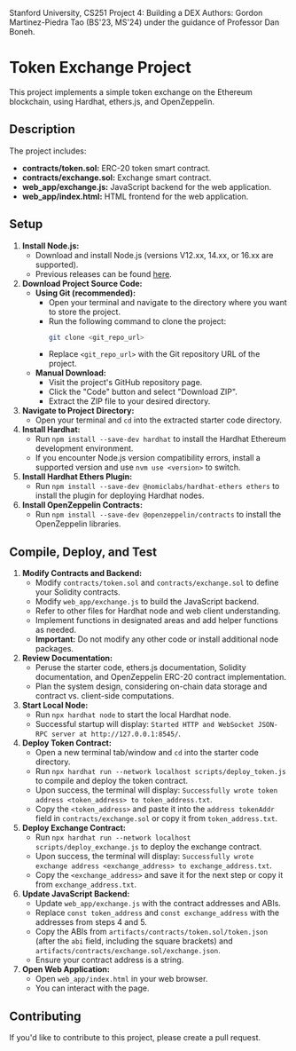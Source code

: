 Stanford University, CS251 Project 4: Building a DEX
Authors: Gordon Martinez-Piedra Tao (BS'23, MS'24) under the guidance of Professor Dan Boneh.
# Token Exchange Project

This project implements a simple token exchange on the Ethereum blockchain, using Hardhat, ethers.js, and OpenZeppelin.

## Description

The project includes:

* **contracts/token.sol:** ERC-20 token smart contract.
* **contracts/exchange.sol:** Exchange smart contract.
* **web_app/exchange.js:** JavaScript backend for the web application.
* **web_app/index.html:** HTML frontend for the web application.

## Setup

1.  **Install Node.js:**
    * Download and install Node.js (versions V12.xx, 14.xx, or 16.xx are supported).
    * Previous releases can be found [here](<https://nodejs.org/en>).
2.  **Download Project Source Code:**
    * **Using Git (recommended):**
        * Open your terminal and navigate to the directory where you want to store the project.
        * Run the following command to clone the project:
            ```bash
            git clone <git_repo_url>
            ```
        * Replace `<git_repo_url>` with the Git repository URL of the project.
    * **Manual Download:**
        * Visit the project's GitHub repository page.
        * Click the "Code" button and select "Download ZIP".
        * Extract the ZIP file to your desired directory.
3.  **Navigate to Project Directory:**
    * Open your terminal and `cd` into the extracted starter code directory.
4.  **Install Hardhat:**
    * Run `npm install --save-dev hardhat` to install the Hardhat Ethereum development environment.
    * If you encounter Node.js version compatibility errors, install a supported version and use `nvm use <version>` to switch.
5.  **Install Hardhat Ethers Plugin:**
    * Run `npm install --save-dev @nomiclabs/hardhat-ethers ethers` to install the plugin for deploying Hardhat nodes.
6.  **Install OpenZeppelin Contracts:**
    * Run `npm install --save-dev @openzeppelin/contracts` to install the OpenZeppelin libraries.

## Compile, Deploy, and Test

1.  **Modify Contracts and Backend:**
    * Modify `contracts/token.sol` and `contracts/exchange.sol` to define your Solidity contracts.
    * Modify `web_app/exchange.js` to build the JavaScript backend.
    * Refer to other files for Hardhat node and web client understanding.
    * Implement functions in designated areas and add helper functions as needed.
    * **Important:** Do not modify any other code or install additional node packages.
2.  **Review Documentation:**
    * Peruse the starter code, ethers.js documentation, Solidity documentation, and OpenZeppelin ERC-20 contract implementation.
    * Plan the system design, considering on-chain data storage and contract vs. client-side computations.
3.  **Start Local Node:**
    * Run `npx hardhat node` to start the local Hardhat node.
    * Successful startup will display: `Started HTTP and WebSocket JSON-RPC server at http://127.0.0.1:8545/`.
4.  **Deploy Token Contract:**
    * Open a new terminal tab/window and `cd` into the starter code directory.
    * Run `npx hardhat run --network localhost scripts/deploy_token.js` to compile and deploy the token contract.
    * Upon success, the terminal will display: `Successfully wrote token address <token_address> to token_address.txt`.
    * Copy the `<token_address>` and paste it into the `address tokenAddr` field in `contracts/exchange.sol` or copy it from `token_address.txt`.
5.  **Deploy Exchange Contract:**
    * Run `npx hardhat run --network localhost scripts/deploy_exchange.js` to deploy the exchange contract.
    * Upon success, the terminal will display: `Successfully wrote exchange address <exchange_address> to exchange_address.txt`.
    * Copy the `<exchange_address>` and save it for the next step or copy it from `exchange_address.txt`.
6.  **Update JavaScript Backend:**
    * Update `web_app/exchange.js` with the contract addresses and ABIs.
    * Replace `const token_address` and `const exchange_address` with the addresses from steps 4 and 5.
    * Copy the ABIs from `artifacts/contracts/token.sol/token.json` (after the `abi` field, including the square brackets) and `artifacts/contracts/exchange.sol/exchange.json`.
    * Ensure your contract address is a string.
7.  **Open Web Application:**
    * Open `web_app/index.html` in your web browser.
    * You can interact with the page.

## Contributing

If you'd like to contribute to this project, please create a pull request.